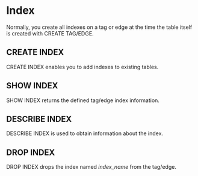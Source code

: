 # Index

Normally, you create all indexes on a tag or edge at the time the table itself is created with CREATE TAG/EDGE.

## CREATE INDEX

CREATE INDEX enables you to add indexes to existing tables.

## SHOW INDEX

SHOW INDEX returns the defined tag/edge index information.

## DESCRIBE INDEX

DESCRIBE INDEX is used to obtain information about the index.

## DROP INDEX

DROP INDEX drops the index named _index_name_ from the tag/edge.

